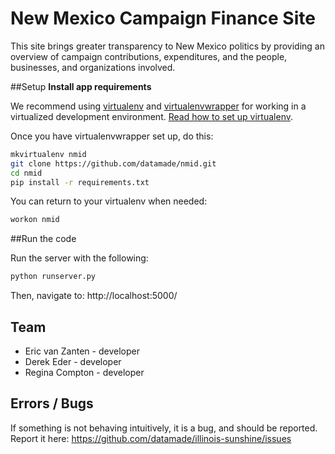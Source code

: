 New Mexico Campaign Finance Site
==========

This site brings greater transparency to New Mexico politics by providing an overview of campaign contributions, expenditures, and the people, businesses, and organizations involved.

##Setup
**Install app requirements**

We recommend using [virtualenv](http://virtualenv.readthedocs.org/en/latest/virtualenv.html) and [virtualenvwrapper](http://virtualenvwrapper.readthedocs.org/en/latest/install.html) for working in a virtualized development environment. [Read how to set up virtualenv](http://docs.python-guide.org/en/latest/dev/virtualenvs/).

Once you have virtualenvwrapper set up, do this:

```bash
mkvirtualenv nmid
git clone https://github.com/datamade/nmid.git
cd nmid
pip install -r requirements.txt
```

You can return to your virtualenv when needed:

```bash
workon nmid
```

##Run the code

Run the server with the following:
```bash
python runserver.py
```

Then, navigate to: http://localhost:5000/

## Team

* Eric van Zanten - developer
* Derek Eder - developer
* Regina Compton - developer

## Errors / Bugs

If something is not behaving intuitively, it is a bug, and should be reported.
Report it here: https://github.com/datamade/illinois-sunshine/issues